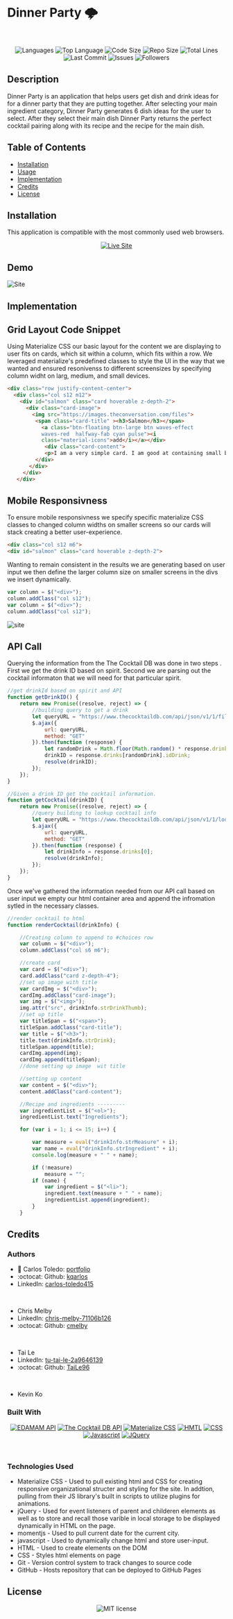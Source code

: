 # Dinner Party 🌩️

</br>
<p align="center">
    <img src="https://img.shields.io/github/languages/count/kqarlos/dinner-party?style=for-the-badge" alt="Languages" />
    <img src="https://img.shields.io/github/languages/top/kqarlos/dinner-party?style=for-the-badge" alt="Top Language" />
    <img src="https://img.shields.io/github/languages/code-size/kqarlos/dinner-party?style=for-the-badge" alt="Code Size" />
    <img src="https://img.shields.io/github/repo-size/kqarlos/dinner-party?style=for-the-badge" alt="Repo Size" />   
    <img src="https://img.shields.io/tokei/lines/github/kqarlos/dinner-party?style=for-the-badge" alt="Total Lines" />   
    <img src="https://img.shields.io/github/last-commit/kqarlos/dinner-party?style=for-the-badge" alt="Last Commit" />  
    <img src="https://img.shields.io/github/issues/kqarlos/dinner-party?style=for-the-badge" alt="Issues" />  
    <img src="https://img.shields.io/github/followers/kqarlos?style=social" alt="Followers" />  
</p>


## Description
Dinner Party is an application that helps users get dish and drink ideas for for a dinner party that they are putting together. After selecting your main ingredient category, Dinner Party generates 6 dish ideas for the user to select. 
After they select their main dish Dinner Party returns the perfect cocktail pairing along with its recipe and the recipe for the main dish. 

## Table of Contents

* [Installation](#installation)
* [Usage](#demo)
* [Implementation](#implementation)
* [Credits](#credits)
* [License](#license)



## Installation

This application is compatible with the most commonly used web browsers.

<p align="center">
    <a href="https://kqarlos.github.io/dinner-party"><img src="https://img.shields.io/badge/-👉 See Live Site-success?style=for-the-badge"  alt="Live Site" /></a>
</p>


## Demo
![Site](./assets/images/demo1.gif)

## Implementation

## Grid Layout Code Snippet
Using Materialize CSS our basic layout for the content we are displaying to user fits on cards, which sit within a column, which fits within a row. We leveraged materialize's predefined classes to style the UI in the way that we wanted and ensured resonivenss to different screensizes by specifying column widht on larg, medium, and small devices.


```html
<div class="row justify-content-center">
  <div class="col s12 m12">
    <div id="salmon" class="card hoverable z-depth-2">
      <div class="card-image">
        <img src="https://images.theconversation.com/files">
         <span class="card-title" ><h3>Salmon</h3></span>
           <a class="btn-floating btn-large btn waves-effect 
           waves-red  halfway-fab cyan pulse"><i
           class="material-icons">add</i></a></div>
            <div class="card-content">
            <p>I am a very simple card. I am good at containing small bits of information.</p>
         </div>
       </div>
     </div>
   </div>

```

## Mobile Responsivness
To ensure mobile responsivness we specify specific materialize CSS classes to changed column widths on smaller screens so our cards will stack creating a better user-experience.
```html
<div class="col s12 m6">	
<div id="salmon" class="card hoverable z-depth-2">
```
Wanting to remain consistent in the results we are generating based on user input we then define the larger column size on smaller screens in the divs we insert dynamically.
```js
var column = $("<div>");
column.addClass("col s12");
var column = $("<div>");
column.addClass("col s12");
```

![site](./assets/images/responsiveDemo.gif)

## API Call 
Querying the information from the The Cocktail DB was done in two steps . First we get the drink ID based on spirit. Second we are parsing out the cocktail informaton that we will need for that particular spirit. 
```js
//get drinkId based on spirit and API
function getDrinkID() {
    return new Promise((resolve, reject) => {
        //building query to get a drink
        let queryURL = "https://www.thecocktaildb.com/api/json/v1/1/filter.php?i=" + spirit;
        $.ajax({
            url: queryURL,
            method: "GET"
        }).then(function (response) {
            let randomDrink = Math.floor(Math.random() * response.drinks.length);
            drinkID = response.drinks[randomDrink].idDrink;
            resolve(drinkID);
        });
    });
}

//Given a drink ID get the cocktail information.
function getCocktail(drinkID) {
    return new Promise((resolve, reject) => {
        //query building to lookup cocktail info
        let queryURL = "https://www.thecocktaildb.com/api/json/v1/1/lookup.php?i=" + drinkID;
        $.ajax({
            url: queryURL,
            method: "GET"
        }).then(function (response) {
            let drinkInfo = response.drinks[0];
            resolve(drinkInfo);
        });
    });
}


```
Once we've gathered the information needed from our API call based on user input we empty our html container area and append the infromation sytled in the necessary classes.
```js
//render cocktail to html
function renderCocktail(drinkInfo) {

    //Creating column to append to #choices row
    var column = $("<div>");
    column.addClass("col s6 m6");

    //create card
    var card = $("<div>");
    card.addClass("card z-depth-4");
    //set up image with title
    var cardImg = $("<div>");
    cardImg.addClass("card-image");
    var img = $("<img>");
    img.attr("src", drinkInfo.strDrinkThumb);
    //set up title
    var titleSpan = $("<span>");
    titleSpan.addClass("card-title");
    var title = $("<h3>");
    title.text(drinkInfo.strDrink);
    titleSpan.append(title);
    cardImg.append(img);
    cardImg.append(titleSpan);
    //done setting up image  wit title

    //setting up content
    var content = $("<div>");
    content.addClass("card-content");

    //Recipe and ingredients ---------
    var ingredientList = $("<ol>");
    ingredientList.text("Ingredients");

    for (var i = 1; i <= 15; i++) {

        var measure = eval("drinkInfo.strMeasure" + i);
        var name = eval("drinkInfo.strIngredient" + i);
        console.log(measure + " " + name);

        if (!measure)
            measure = "";
        if (name) {
            var ingredient = $("<li>");
            ingredient.text(measure + " " + name);
            ingredientList.append(ingredient);
        }
    }

```

## Credits 

### Authors

- 💼 Carlos Toledo: [portfolio](https://professional-portfolio2020.herokuapp.com/)
- :octocat: Github: [kqarlos](https://www.github.com/kqarlos)
- LinkedIn: [carlos-toledo415](https://www.linkedin.com/in/carlos-toledo415/)

<br />

- Chris Melby
- LinkedIn: [chris-melby-71106b126](https://www.linkedin.com/in/chris-melby-71106b126/)
- :octocat: Github: [cmelby](https://github.com/cmelby)

<br />

- Tai Le
- LinkedIn: [tu-tai-le-2a9646139](https://www.linkedin.com/in/tu-tai-le-2a9646139/)
- :octocat: Github: [TaiLe96](https://github.com/TaiLe96)

<br />

- Kevin Ko 


### Built With
    
<p align="center">
    <a href="https://developer.edamam.com/"><img src="https://img.shields.io/badge/-Moment.js-success?style=for-the-badge" alt="EDAMAM API" /></a>
    <a href="https://www.thecocktaildb.com/api.php"><img src="https://img.shields.io/badge/-Open Weather API-yellow?style=for-the-badge" alt="The Cocktail DB API" /></a>
    <a href="http://archives.materializecss.com/0.100.2/about.html"><img src="https://img.shields.io/badge/-Materialize CSS-success?style=for-the-badge" alt="Materialize CSS" /></a>
    <a href="https://developer.mozilla.org/en-US/docs/Web/HTML"><img src="https://img.shields.io/badge/-HTML-orange?style=for-the-badge"  alt="HMTL" /></a>
    <a href="https://developer.mozilla.org/en-US/docs/Web/CSS"><img src="https://img.shields.io/badge/-CSS-blue?style=for-the-badge" alt="CSS" /></a>
    <a href="https://www.javascript.com/"><img src="https://img.shields.io/badge/-Javascript-yellow?style=for-the-badge" alt="Javascript" /></a>
    <a href="https://jquery.com/"><img src="https://img.shields.io/badge/-JQuery-blue?style=for-the-badge" alt="JQuery" /></a>
</p>
</br>

### Technologies Used
- Materialize CSS - Used to pull existing html and CSS for creating responsive organizational structer and styling for the site. In addtion, pulling from their JS library's built in scripts to utilize plugins for animations.
- jQuery - Used for event listeners of parent and childeren elements as well as to store and recall those varible in local      storage to be displayed dynamically in HTML on the page.
- momentjs - Used to pull current date for the current city.
- javascript - Used to dynamically change html and store user-input.
- HTML - Used to create elements on the DOM
- CSS - Styles html elements on page
- Git - Version control system to track changes to source code
- GitHub - Hosts repository that can be deployed to GitHub Pages


## License

<p align="center">
    <img align="center" src="https://img.shields.io/github/license/kqarlos/dinner-party?style=for-the-badge" alt="MIT license" />
</p>